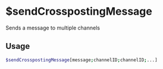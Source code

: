 # $sendCrosspostingMessage

Sends a message to multiple channels

## Usage

```bash
$sendCrosspostingMessage[message;channelID;channelID;...]
```

